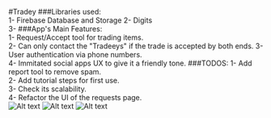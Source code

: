 #Tradey 
###Libraries used:  
1- Firebase Database and Storage 
2- Digits  
3- 
###App's Main Features:  
1- Request/Accept tool for trading items.   
2- Can only contact the "Tradeeys" if the trade is accepted by both ends.
3- User authentication via phone numbers.  
4- Immitated social apps UX to give it a friendly tone.
###TODOS:
1- Add report tool to remove spam.  
2- Add tutorial steps for first use.  
3- Check its scalability.  
4- Refactor the UI of the requests page.  
![Alt text](Home "Home Page")
![Alt text](Add "Add Page")
![Alt text](Item "Item Page")
